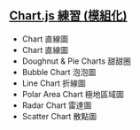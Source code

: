 <h2><a href="https://mizuyang.github.io/Chart.js-Practice/#/">Chart.js 練習 (模組化)</a></h2>
<ul>
  <li>Chart 直線圖</li>
  <li>Chart 直線圖</li>
  <li>Doughnut & Pie Charts 甜甜圈</li>
  <li>Bubble Chart 泡泡圖</li>
  <li>Line Chart 折線圖</li>
  <li>Polar Area Chart 極地區域圖</li>
  <li>Radar Chart 雷達圖</li>
  <li>Scatter Chart 散點圖</li>
</ul>
